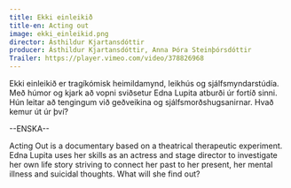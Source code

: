 ```yaml
---
title: Ekki einleikið
title-en: Acting out
image: ekki_einleikid.png
director: Ásthildur Kjartansdóttir
producer: Ásthildur Kjartansdóttir, Anna Þóra Steinþórsdóttir
Trailer: https://player.vimeo.com/video/378826968
---
```

Ekki einleikið er tragíkómisk heimildamynd, leikhús og sjálfsmyndarstúdía. Með húmor og kjark að vopni sviðsetur Edna Lupita atburði úr fortíð sinni. Hún leitar að tengingum við geðveikina og sjálfsmorðshugsanirnar. Hvað kemur út úr því?

\--ENSKA--

Acting Out is a documentary based on a theatrical therapeutic experiment. Edna Lupita uses her skills as an actress and stage director to investigate her own life story striving to connect her past to her present, her mental illness and suicidal thoughts. What will she find out?